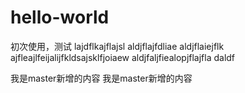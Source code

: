 # hello-world
初次使用，测试
lajdflkajflajsl
aldjflajfdliae
aldjflaiejflk
ajfleajlfeijalijfkldsajsklfjoiaew
aldjfaljfiealopjflajfla
daldf


我是master新增的内容
我是master新增的内容
